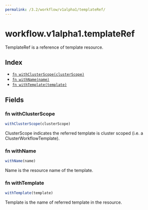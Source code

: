 ```yaml
---
permalink: /3.2/workflow/v1alpha1/templateRef/
---
```


# workflow.v1alpha1.templateRef

TemplateRef is a reference of template resource.

## Index

* [`fn withClusterScope(clusterScope)`](#fn-withclusterscope)
* [`fn withName(name)`](#fn-withname)
* [`fn withTemplate(template)`](#fn-withtemplate)

## Fields

### fn withClusterScope

```ts
withClusterScope(clusterScope)
```

ClusterScope indicates the referred template is cluster scoped (i.e. a ClusterWorkflowTemplate).

### fn withName

```ts
withName(name)
```

Name is the resource name of the template.

### fn withTemplate

```ts
withTemplate(template)
```

Template is the name of referred template in the resource.